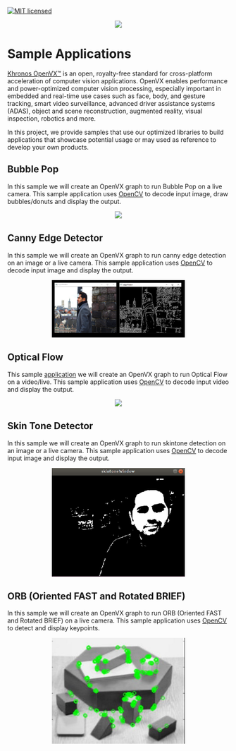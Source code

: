 [![MIT licensed](https://img.shields.io/badge/license-MIT-blue.svg)](https://opensource.org/licenses/MIT)

<p align="center"><img width="50%" src="https://upload.wikimedia.org/wikipedia/commons/d/dd/OpenVX_logo.svg" /></p>

# Sample Applications

<a href="https://www.khronos.org/openvx/" target="_blank">Khronos OpenVX™</a> is an open, royalty-free standard for cross-platform acceleration of computer vision applications. OpenVX enables performance and power-optimized computer vision processing, especially important in embedded and real-time use cases such as face, body, and gesture tracking, smart video surveillance, advanced driver assistance systems (ADAS), object and scene reconstruction, augmented reality, visual inspection, robotics and more.

In this project, we provide samples that use our optimized libraries to build applications that showcase potential usage or may used as reference to develop your own products.

## Bubble Pop

In this sample we will create an OpenVX graph to run Bubble Pop on a live camera. This sample application uses <a href="https://en.wikipedia.org/wiki/OpenCV" target="_blank">OpenCV</a> to decode input image, draw bubbles/donuts and display the output.

 <p align="center"><img width="60%" src="images/vx-pop-app.gif" /></p>

## Canny Edge Detector

In this sample we will create an OpenVX graph to run canny edge detection on an image or a live camera. This sample application uses <a href="https://en.wikipedia.org/wiki/OpenCV" target="_blank">OpenCV</a> to decode input image and display the output.

 <p align="center"><img width="60%" src="images/canny_image.PNG" /></p>

## Optical Flow

This sample [application](./optical_flow/README.md#openvx-samples) we will create an OpenVX graph to run Optical Flow on a video/live. This sample application uses <a href="https://en.wikipedia.org/wiki/OpenCV" target="_blank">OpenCV</a> to decode input video and display the output.

 <p align="center"> <img width="60%" src="https://raw.githubusercontent.com/ROCm/MIVisionX/master/docs/data/optical_flow_video.gif"> </p>

## Skin Tone Detector

In this sample we will create an OpenVX graph to run skintone detection on an image or a live camera. This sample application uses <a href="https://en.wikipedia.org/wiki/OpenCV" target="_blank">OpenCV</a> to decode input image and display the output.

 <p align="center"><img width="60%" src="images/skintone-detect-app.png" /></p>

## ORB (Oriented FAST and Rotated BRIEF)
In this sample we will create an OpenVX graph to run ORB (Oriented FAST and Rotated BRIEF) on a live camera. This sample application uses <a href="https://en.wikipedia.org/wiki/OpenCV" target="_blank">OpenCV</a> to detect and display keypoints.

 <p align="center"><img width="60%" src="images/orb_kp.jpg" /></p>
